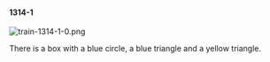 #### 1314-1
![train-1314-1-0.png](https://github.com/lil-lab/nlvr/raw/master/nlvr/train/images/59/train-1314-1-0.png "train-1314-1-0.png")

There is a box with a blue circle, a blue triangle and a yellow triangle.